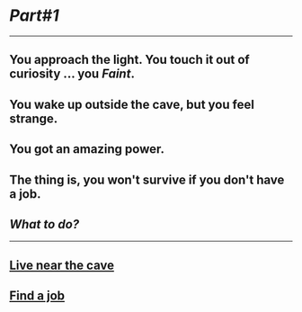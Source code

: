 # *Part#1*

---

## You approach the light. You touch it out of curiosity ... you *Faint*.
## You wake up outside the cave, but you feel strange.
## You got an amazing power.
## The thing is, you won't survive if you don't have a job.
## _What to do?_

---

## [Live near the cave](../endings/bad/end7a.md)

## [Find a job](../choice2a.md/scene8a.md)
